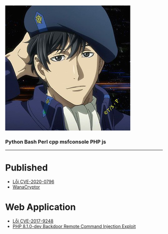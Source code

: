 ![](/pics/blogth3pr0.jpg)
### Python Bash Perl cpp msfconsole PHP js 


--- 
# Published
+ [Lỗi CVE-2020-0796](https://blogth3pr0.github.io/post/CVE-2020-0796)
+ [WanaCryptor](https://blogth3pr0.github.io/post/WanaCryptor/)
# Web Application
+ [Lỗi CVE-2017-9248](https://blogth3pr0.github.io/post/CVE-2017-9248/)
+ [PHP 8.1.0-dev Backdoor Remote Command Injection Exploit](https://blogth3pr0.github.io/post/PHP-8.1.0-dev-Backdoor-Remote-Command-Injection-Exploit.html)
